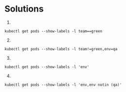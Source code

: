 # Solutions

1)

    kubectl get pods --show-labels -l team==green

2)

    kubectl get pods --show-labels -l team!=green,env=qa

3)

    kubectl get pods --show-labels -l 'env'

4)

    kubectl get pods --show-labels -l 'env,env notin (qa)'
